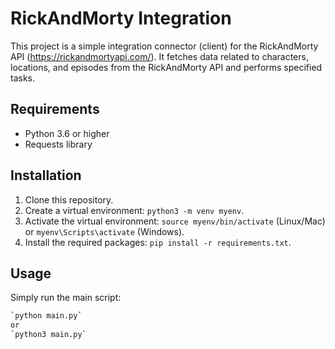  # RickAndMorty Integration

This project is a simple integration connector (client) for the RickAndMorty API (https://rickandmortyapi.com/). It fetches data related to characters, locations, and episodes from the RickAndMorty API and performs specified tasks.

## Requirements

- Python 3.6 or higher
- Requests library

## Installation

1. Clone this repository.
2. Create a virtual environment: `python3 -m venv myenv`.
3. Activate the virtual environment: `source myenv/bin/activate` (Linux/Mac) or `myenv\Scripts\activate` (Windows).
4. Install the required packages: `pip install -r requirements.txt`.

## Usage

Simply run the main script:

```bash
`python main.py`
or
`python3 main.py`
